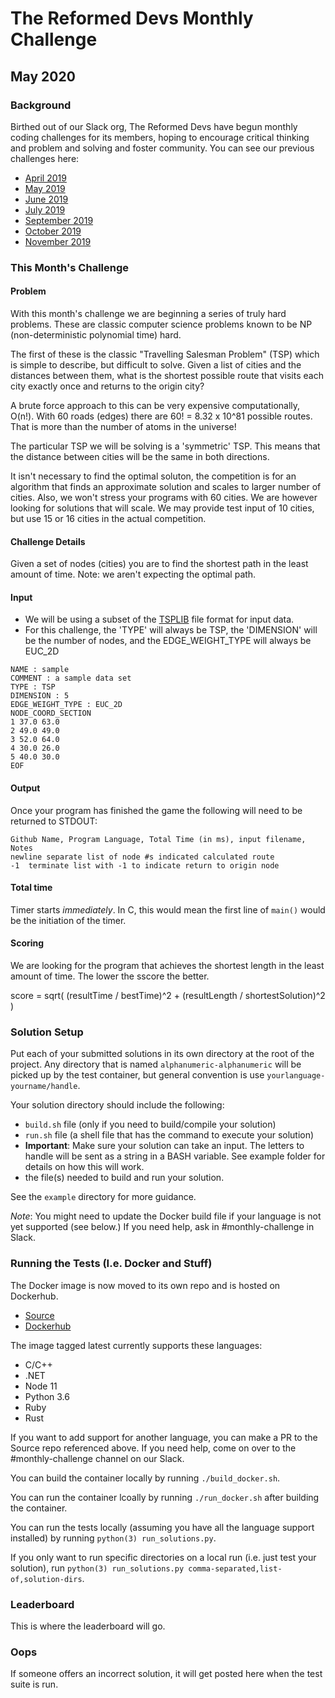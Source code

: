 # The Reformed Devs Monthly Challenge

## May 2020

### Background

Birthed out of our Slack org, The Reformed Devs have begun monthly coding challenges for its members, hoping to encourage critical thinking and problem and solving and foster community. You can see our previous challenges here:

* [April 2019](https://github.com/plusuncold/longest-word-test)
* [May 2019](https://github.com/plusuncold/rainfall-calc-challenge)
* [June 2019](https://github.com/ReformedDevs/challenge-2019-06)
* [July 2019](https://github.com/ReformedDevs/challenge-2019-07)
* [September 2019](https://github.com/ReformedDevs/challenge-2019-09)
* [October 2019](https://github.com/ReformedDevs/challenge-2019-10)
* [November 2019](https://github.com/ReformedDevs/challenge-2019-11)

### This Month's Challenge

#### Problem

With this month's challenge we are beginning a series of truly hard problems. These are classic computer science problems known to be NP (non-deterministic polynomial time) hard.

The first of these is the classic "Travelling Salesman Problem" (TSP) which is simple to describe, but difficult to solve. Given a list of cities and the distances between them, what is the shortest possible route that visits each city exactly once and returns to the origin city?

A brute force approach to this can be very expensive computationally, O(n!). With 60 roads (edges) there are 60! = 8.32 x 10^81 possible routes. That is more than the number of atoms in the universe!

The particular TSP we will be solving is a 'symmetric' TSP. This means that the distance between cities will be the same in both directions.

It isn't necessary to find the optimal soluton, the competition is for an algorithm that finds an approximate solution and scales to larger number of cities. Also, we won't stress your programs with 60 cities. We are however looking for solutions that will scale. We may provide test input of 10 cities, but use 15 or 16 cities in the actual competition.

#### Challenge Details

Given a set of nodes (cities) you are to find the shortest path in the least amount of time. Note: we aren't expecting the optimal path.

#### Input

* We will be using a subset of the [TSPLIB](http://comopt.ifi.uni-heidelberg.de/software/TSPLIB95/tsp95.pdf) file format for input data.
* For this challenge, the 'TYPE' will always be TSP, the 'DIMENSION' will be the number of nodes, and the EDGE_WEIGHT_TYPE will always be EUC_2D

```plaintext
NAME : sample
COMMENT : a sample data set
TYPE : TSP
DIMENSION : 5
EDGE_WEIGHT_TYPE : EUC_2D
NODE_COORD_SECTION
1 37.0 63.0
2 49.0 49.0
3 52.0 64.0
4 30.0 26.0
5 40.0 30.0
EOF
```

#### Output

Once your program has finished the game the following will need to be returned to STDOUT:

```plaintext
Github Name, Program Language, Total Time (in ms), input filename, Notes
newline separate list of node #s indicated calculated route
-1  terminate list with -1 to indicate return to origin node
```

#### Total time

Timer starts _immediately_. In C, this would mean the first line of `main()` would be the initiation of the timer.

#### Scoring

We are looking for the program that achieves the shortest length in the least amount of time. The lower the sscore the better.

score = sqrt( (resultTime / bestTime)^2 + (resultLength / shortestSolution)^2 )

### Solution Setup

Put each of your submitted solutions in its own directory at the root of the project. Any directory that is named `alphanumeric-alphanumeric` will be picked up by the test container, but general convention is use `yourlanguage-yourname/handle`.

Your solution directory should include the following:

* `build.sh` file (only if you need to build/compile your solution)
* `run.sh` file (a shell file that has the command to execute your solution)
* **Important**: Make sure your solution can take an input. The letters to handle will be sent as a string in a BASH variable. See example folder for details on how this will work.
* the file(s) needed to build and run your solution.

See the `example` directory for more guidance.

*Note*: You might need to update the Docker build file if your language is not yet supported (see below.) If you need help, ask in #monthly-challenge in Slack.

### Running the Tests (I.e. Docker and Stuff)

The Docker image is now moved to its own repo and is hosted on Dockerhub.

* [Source](https://github.com/ReformedDevs/challenge-docker)
* [Dockerhub](https://hub.docker.com/r/drewpearce/trd-challenge)

The image tagged latest currently supports these languages:

* C/C++
* .NET
* Node 11
* Python 3.6
* Ruby
* Rust

If you want to add support for another language, you can make a PR to the Source repo referenced above. If you need help, come on over to the #monthly-challenge channel on our Slack.

You can build the container locally by running `./build_docker.sh`.

You can run the container lcoally by running `./run_docker.sh` after building the container.

You can run the tests locally (assuming you have all the language support installed) by running `python(3) run_solutions.py`.

If you only want to run specific directories on a local run (i.e. just test your solution), run `python(3) run_solutions.py comma-separated,list-of,solution-dirs`.

### Leaderboard

This is where the leaderboard will go.

### Oops

If someone offers an incorrect solution, it will get posted here when the test suite is run.
